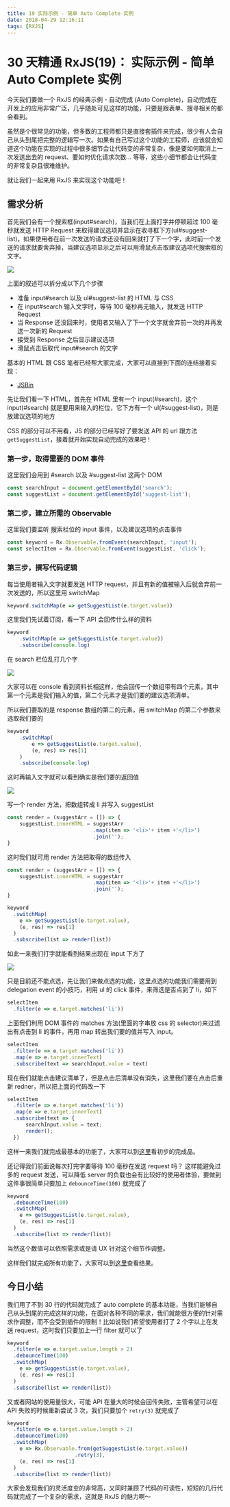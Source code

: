 ```yaml
---
title: 19 实际示例 - 简单 Auto Complete 实例
date: 2018-04-29 12:16:11
tags: [RXJS]
---
```

# 30 天精通 RxJS(19)： 实际示例 - 简单 Auto Complete 实例



今天我们要做一个 RxJS 的经典示例 - 自动完成 (Auto Complete)，自动完成在开发上的应用非常广泛，几乎随处可见这样的功能，只要是跟表单、搜寻相关的都会看到。

虽然是个很常见的功能，但多数的工程师都只是直接套插件来完成，很少有人会自己从头到尾把完整的逻辑写一次。如果有自己写过这个功能的工程师，应该就会知道这个功能在实现的过程中很多细节会让代码变的非常复杂，像是要如何取消上一次发送出去的 request、要如何优化请求次数... 等等，这些小细节都会让代码变的非常复杂且很难维护。

就让我们一起来用 RxJS 来实现这个功能吧！
<!-- more -->
## 需求分析

首先我们会有一个搜索框(input#search)，当我们在上面打字并停顿超过 100 毫秒就发送 HTTP Request 来取得建议选项并显示在收寻框下方(ul#suggest-list)，如果使用者在前一次发送的请求还没有回来就打了下一个字，此时前一个发送的请求就要舍弃掉，当建议选项显示之后可以用滑鼠点击取建议选项代搜索框的文字。

![](https://res.cloudinary.com/dohtkyi84/image/upload/v1483543558/30days/autocomplete.png)

上面的叙述可以拆分成以下几个步骤

*   准备 input#search 以及 ul#suggest-list 的 HTML 与 CSS
*   在 input#search 输入文字时，等待 100 毫秒再无输入，就发送 HTTP Request
*   当 Response 还没回来时，使用者又输入了下一个文字就舍弃前一次的并再发送一次新的 Request
*   接受到 Response 之后显示建议选项
*   滑鼠点击后取代 input#search 的文字

基本的 HTML 跟 CSS 笔者已经帮大家完成，大家可以直接到下面的连结接着实现：

*   [JSBin](https://jsbin.com/yaxupi/3/edit?js,output)

先让我们看一下 HTML，首先在 HTML 里有一个 input(#search)，这个 input(#search) 就是要用来输入的栏位，它下方有一个 ul(#suggest-list)，则是放建议选项的地方

CSS 的部分可以不用看，JS 的部分已经写好了要发送 API 的 url 跟方法`getSuggestList`，接着就开始实现自动完成的效果吧！

### 第一步，取得需要的 DOM 事件

这里我们会用到 #search 以及 #suggest-list 这两个 DOM

```javascript
const searchInput = document.getElementById('search');
const suggestList = document.getElementById('suggest-list');

```

### 第二步，建立所需的 Observable

这里我们要监听 搜索栏位的 input 事件，以及建议选项的点击事件

```javascript
const keyword = Rx.Observable.fromEvent(searchInput, 'input');
const selectItem = Rx.Observable.fromEvent(suggestList, 'click');

```

### 第三步，撰写代码逻辑

每当使用者输入文字就要发送 HTTP request，并且有新的值被输入后就舍弃前一次发送的，所以这里用 switchMap

```javascript
keyword.switchMap(e => getSuggestList(e.target.value))

```

这里我们先试着订阅，看一下 API 会回传什么样的资料

```javascript
keyword
    .switchMap(e => getSuggestList(e.target.value))
    .subscribe(console.log)

```

在 search 栏位乱打几个字

![](https://res.cloudinary.com/dohtkyi84/image/upload/v1483545742/30days/wikires.png)

大家可以在 console 看到资料长相这样，他会回传一个数组带有四个元素，其中第一个元素是我们输入的值，第二个元素才是我们要的建议选项清单。

所以我们要取的是 response 数组的第二的元素，用 switchMap 的第二个参数来选取我们要的

```javascript
keyword
    .switchMap(
        e => getSuggestList(e.target.value),
        (e, res) => res[1]
    )
    .subscribe(console.log)

```

这时再输入文字就可以看到确实是我们要的返回值

![](https://res.cloudinary.com/dohtkyi84/image/upload/v1483546009/30days/wikirealres.png)

写一个 render 方法，把数组转成 li 并写入 suggestList

```javascript
const render = (suggestArr = []) => {
    suggestList.innerHTML = suggestArr
                            .map(item => '<li>'+ item +'</li>')
                            .join('');  
}

```

这时我们就可用 render 方法把取得的数组传入

```javascript
const render = (suggestArr = []) => {
    suggestList.innerHTML = suggestArr
                            .map(item => '<li>'+ item +'</li>')
                            .join('');  
}

keyword
  .switchMap(
    e => getSuggestList(e.target.value),
    (e, res) => res[1]
  )
  .subscribe(list => render(list))

```

如此一来我们打字就能看到结果出现在 input 下方了

![](https://res.cloudinary.com/dohtkyi84/image/upload/v1483543558/30days/autocomplete.png)

只是目前还不能点选，先让我们来做点选的功能，这里点选的功能我们需要用到 delegation event 的小技巧，利用 ul 的 click 事件，来筛选是否点到了 li，如下

```javascript
selectItem
  .filter(e => e.target.matches('li'))

```

上面我们利用 DOM 事件的 matches 方法(里面的字串放 css 的 selector)来过滤出有点击到 li 的事件，再用 map 转出我们要的值并写入 input。

```javascript
selectItem
  .filter(e => e.target.matches('li'))
  .map(e => e.target.innerText)
  .subscribe(text => searchInput.value = text)

```

现在我们就能点击建议清单了，但是点击后清单没有消失，这里我们要在点击后重新 redner，所以把上面的代码改一下

```javascript
selectItem
  .filter(e => e.target.matches('li'))
  .map(e => e.target.innerText)
  .subscribe(text => { 
      searchInput.value = text;
      render();
  })

```

这样一来我们就完成最基本的功能了，大家可以到[这里](https://jsbin.com/yaxupi/6/edit?js,output)看初步的完成品。

还记得我们前面说每次打完字要等待 100 毫秒在发送 request 吗？ 这样能避免过多的 request 发送，可以降低 server 的负载也会有比较好的使用者体验，要做到这件事很简单只要加上 `debounceTime(100)` 就完成了

```javascript
keyword
  .debounceTime(100)
  .switchMap(
    e => getSuggestList(e.target.value),
    (e, res) => res[1]
  )
  .subscribe(list => render(list))

```

当然这个数值可以依照需求或是请 UX 针对这个细节作调整。

这样我们就完成所有功能了，大家可以到[这里](https://jsbin.com/yaxupi/7/edit?js,output)查看结果。

## 今日小结

我们用了不到 30 行的代码就完成了 auto complete 的基本功能，当我们能够自己从头到尾的完成这样的功能，在面对各种不同的需求，我们就能很方便的针对需求作调整，而不会受到插件的限制！比如说我们希望使用者打了 2 个字以上在发送 request，这时我们只要加上一行 filter 就可以了

```javascript
keyword
  .filter(e => e.target.value.length > 2)
  .debounceTime(100)
  .switchMap(
    e => getSuggestList(e.target.value),
    (e, res) => res[1]
  )
  .subscribe(list => render(list))

```

又或者网站的使用量很大，可能 API 在量大的时候会回传失败，主管希望可以在 API 失败的时候重新尝试 3 次，我们只要加个 `retry(3)` 就完成了

```javascript
keyword
  .filter(e => e.target.value.length > 2)
  .debounceTime(100)
  .switchMap(
    e => Rx.Observable.from(getSuggestList(e.target.value))
                      .retry(3),
    (e, res) => res[1]
  )
  .subscribe(list => render(list))

```

大家会发现我们的灵活度变的非常高，又同时兼顾了代码的可读性，短短的几行代码就完成了一个复杂的需求，这就是 RxJS 的魅力啊～